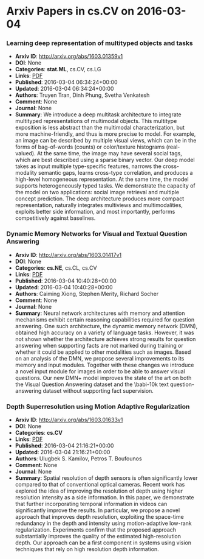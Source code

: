 # Arxiv Papers in cs.CV on 2016-03-04
### Learning deep representation of multityped objects and tasks
- **Arxiv ID**: http://arxiv.org/abs/1603.01359v1
- **DOI**: None
- **Categories**: **stat.ML**, cs.CV, cs.LG
- **Links**: [PDF](http://arxiv.org/pdf/1603.01359v1)
- **Published**: 2016-03-04 06:34:24+00:00
- **Updated**: 2016-03-04 06:34:24+00:00
- **Authors**: Truyen Tran, Dinh Phung, Svetha Venkatesh
- **Comment**: None
- **Journal**: None
- **Summary**: We introduce a deep multitask architecture to integrate multityped representations of multimodal objects. This multitype exposition is less abstract than the multimodal characterization, but more machine-friendly, and thus is more precise to model. For example, an image can be described by multiple visual views, which can be in the forms of bag-of-words (counts) or color/texture histograms (real-valued). At the same time, the image may have several social tags, which are best described using a sparse binary vector. Our deep model takes as input multiple type-specific features, narrows the cross-modality semantic gaps, learns cross-type correlation, and produces a high-level homogeneous representation. At the same time, the model supports heterogeneously typed tasks. We demonstrate the capacity of the model on two applications: social image retrieval and multiple concept prediction. The deep architecture produces more compact representation, naturally integrates multiviews and multimodalities, exploits better side information, and most importantly, performs competitively against baselines.



### Dynamic Memory Networks for Visual and Textual Question Answering
- **Arxiv ID**: http://arxiv.org/abs/1603.01417v1
- **DOI**: None
- **Categories**: **cs.NE**, cs.CL, cs.CV
- **Links**: [PDF](http://arxiv.org/pdf/1603.01417v1)
- **Published**: 2016-03-04 10:40:28+00:00
- **Updated**: 2016-03-04 10:40:28+00:00
- **Authors**: Caiming Xiong, Stephen Merity, Richard Socher
- **Comment**: None
- **Journal**: None
- **Summary**: Neural network architectures with memory and attention mechanisms exhibit certain reasoning capabilities required for question answering. One such architecture, the dynamic memory network (DMN), obtained high accuracy on a variety of language tasks. However, it was not shown whether the architecture achieves strong results for question answering when supporting facts are not marked during training or whether it could be applied to other modalities such as images. Based on an analysis of the DMN, we propose several improvements to its memory and input modules. Together with these changes we introduce a novel input module for images in order to be able to answer visual questions. Our new DMN+ model improves the state of the art on both the Visual Question Answering dataset and the \babi-10k text question-answering dataset without supporting fact supervision.



### Depth Superresolution using Motion Adaptive Regularization
- **Arxiv ID**: http://arxiv.org/abs/1603.01633v1
- **DOI**: None
- **Categories**: **cs.CV**
- **Links**: [PDF](http://arxiv.org/pdf/1603.01633v1)
- **Published**: 2016-03-04 21:16:21+00:00
- **Updated**: 2016-03-04 21:16:21+00:00
- **Authors**: Ulugbek S. Kamilov, Petros T. Boufounos
- **Comment**: None
- **Journal**: None
- **Summary**: Spatial resolution of depth sensors is often significantly lower compared to that of conventional optical cameras. Recent work has explored the idea of improving the resolution of depth using higher resolution intensity as a side information. In this paper, we demonstrate that further incorporating temporal information in videos can significantly improve the results. In particular, we propose a novel approach that improves depth resolution, exploiting the space-time redundancy in the depth and intensity using motion-adaptive low-rank regularization. Experiments confirm that the proposed approach substantially improves the quality of the estimated high-resolution depth. Our approach can be a first component in systems using vision techniques that rely on high resolution depth information.



